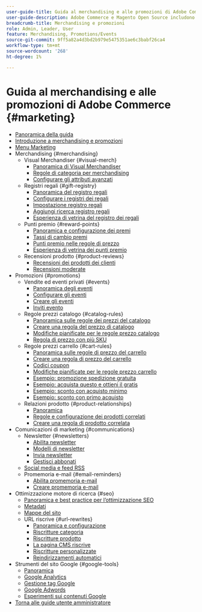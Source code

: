 ```yaml
---
user-guide-title: Guida al merchandising e alle promozioni di Adobe Commerce
user-guide-description: Adobe Commerce e Magento Open Source includono molti strumenti che puoi utilizzare per stimolare le vendite, creare opportunità di coinvolgimento dei clienti e impostare promozioni mirate.
breadcrumb-title: Merchandising e promozioni
role: Admin, Leader, User
feature: Merchandising, Promotions/Events
source-git-commit: 9ff5a82a4d3bd2b979e5475351ae6c3babf26ca4
workflow-type: tm+mt
source-wordcount: '268'
ht-degree: 1%

---
```



# Guida al merchandising e alle promozioni di Adobe Commerce {#marketing}

- [Panoramica della guida](guide-overview.md)
- [Introduzione a merchandising e promozioni](introduction.md)
- [Menu Marketing](marketing-menu.md)
- Merchandising {#merchandising}
   - Visual Merchandiser {#visual-merch}
      - [Panoramica di Visual Merchandiser](visual-merchandiser.md)
      - [Regole di categoria per merchandising](category-product-rules.md)
      - [Configurare gli attributi avanzati](smart-attributes-configure.md)
   - Registri regali {#gift-registry}
      - [Panoramica del registro regali](gift-registries.md)
      - [Configurare i registri dei regali](gift-registry-configure.md)
      - [Impostazione registro regali](gift-registry-create.md)
      - [Aggiungi ricerca registro regali](gift-registry-search.md)
      - [Esperienza di vetrina del registro dei regali](gift-registry-storefront.md)
   - Punti premio {#reward-points}
      - [Panoramica e configurazione dei premi](rewards-loyalty.md)
      - [Tassi di cambio premi](reward-exchange-rates.md)
      - [Punti premio nelle regole di prezzo](reward-points-price-rules.md)
      - [Esperienza di vetrina dei punti premio](reward-points-storefront.md)
   - Recensioni prodotto {#product-reviews}
      - [Recensioni dei prodotti dei clienti](product-reviews.md)
      - [Recensioni moderate](product-reviews-moderate.md)
- Promozioni {#promotions}
   - Vendite ed eventi privati {#events}
      - [Panoramica degli eventi](events-private-sales.md)
      - [Configurare gli eventi](event-configure.md)
      - [Creare gli eventi](event-create.md)
      - [Inviti evento](invitations.md)
   - Regole prezzi catalogo {#catalog-rules}
      - [Panoramica sulle regole dei prezzi del catalogo](price-rules-catalog.md)
      - [Creare una regola del prezzo di catalogo](price-rules-catalog-create.md)
      - [Modifiche pianificate per le regole prezzo catalogo](price-rule-catalog-scheduled-changes.md)
      - [Regola di prezzo con più SKU](price-rule-multiple-sku.md)
   - Regole prezzi carrello {#cart-rules}
      - [Panoramica sulle regole di prezzo del carrello](price-rules-cart.md)
      - [Creare una regola di prezzo del carrello](price-rules-cart-create.md)
      - [Codici coupon](price-rules-cart-coupon.md)
      - [Modifiche pianificate per le regole prezzo carrello](price-rule-cart-scheduled-changes.md)
      - [Esempio: promozione spedizione gratuita](price-rules-cart-free-shipping.md)
      - [Esempio: acquista questo e ottieni il gratis](price-rules-cart-buy-this-get-that.md)
      - [Esempio: sconto con acquisto minimo](price-rule-discount-minimum-purchase.md)
      - [Esempio: sconto con primo acquisto](price-rule-discount-first-purchase.md)
   - Relazioni prodotto {#product-relationships}
      - [Panoramica](product-relationships.md)
      - [Regole e configurazione dei prodotti correlati](product-related-rules.md)
      - [Creare una regola di prodotto correlata](product-related-rule-create.md)
- Comunicazioni di marketing {#communications}
   - Newsletter {#newsletters}
      - [Abilita newsletter](newsletters.md)
      - [Modelli di newsletter](newsletter-template.md)
      - [Invia newsletter](newsletter-queue.md)
      - [Gestisci abbonati](newsletter-subscribers.md)
   - [Social media e feed RSS](social-rss.md)
   - Promemoria e-mail {#email-reminders}
      - [Abilita promemoria e-mail](email-reminder-rules.md)
      - [Creare promemoria e-mail](email-reminder-rules-create.md)
- Ottimizzazione motore di ricerca {#seo}
   - [Panoramica e best practice per l’ottimizzazione SEO](seo-overview.md)
   - [Metadati](meta-data.md)
   - [Mappe del sito](sitemap-xml.md)
   - URL riscrive {#url-rewrites}
      - [Panoramica e configurazione](url-rewrite.md)
      - [Riscritture categoria](url-rewrite-category.md)
      - [Riscritture prodotto](url-rewrite-product.md)
      - [La pagina CMS riscrive](url-rewrite-cms-page.md)
      - [Riscritture personalizzate](url-rewrite-custom.md)
      - [Reindirizzamenti automatici](url-redirect-product-automatic.md)
- Strumenti del sito Google {#google-tools}
   - [Panoramica](google-tools.md)
   - [Google Analytics](google-analytics.md)
   - [Gestione tag Google](google-tag-manager.md)
   - [Google Adwords](google-adwords.md)
   - [Esperimenti sui contenuti Google](google-content-experiments.md)
- [Torna alle guide utente amministratore](https://experienceleague.adobe.com/en/docs/commerce-admin/user-guides/home)

